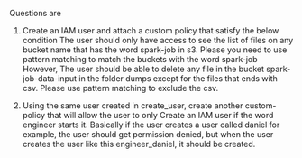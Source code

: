 Questions are 

1. Create an IAM user and attach a custom policy that satisfy the below condition
The user should only have access to see the list of files on any bucket name that has the word spark-job in s3. 
Please you need to use pattern matching to match the buckets with the word spark-job
However, The user should be able to delete any file in the bucket spark-job-data-input in the folder dumps except for the files that ends with csv.
Please use pattern matching to exclude the csv.

2. Using the same user created in create_user, create another custom-policy that will allow the user to only 
 Create an IAM user if the word engineer starts it. Basically if the user creates a user called daniel for example, the user should get permission denied, but when the user creates the user like this engineer_daniel, it should be created.


